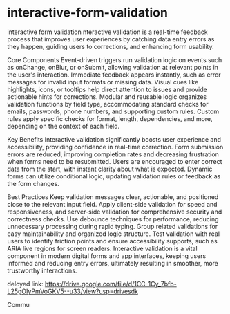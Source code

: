 # interactive-form-validation
interactive form validation nteractive validation is a real-time feedback process that improves user experiences by catching data entry errors as they happen, guiding users to corrections, and enhancing form usability.

Core Components Event-driven triggers run validation logic on events such as onChange, onBlur, or onSubmit, allowing validation at relevant points in the user's interaction. Immediate feedback appears instantly, such as error messages for invalid input formats or missing data. Visual cues like highlights, icons, or tooltips help direct attention to issues and provide actionable hints for corrections. Modular and reusable logic organizes validation functions by field type, accommodating standard checks for emails, passwords, phone numbers, and supporting custom rules. Custom rules apply specific checks for format, length, dependencies, and more, depending on the context of each field.

Key Benefits Interactive validation significantly boosts user experience and accessibility, providing confidence in real-time correction. Form submission errors are reduced, improving completion rates and decreasing frustration when forms need to be resubmitted. Users are encouraged to enter correct data from the start, with instant clarity about what is expected. Dynamic forms can utilize conditional logic, updating validation rules or feedback as the form changes.

Best Practices Keep validation messages clear, actionable, and positioned close to the relevant input field. Apply client-side validation for speed and responsiveness, and server-side validation for comprehensive security and correctness checks. Use debounce techniques for performance, reducing unnecessary processing during rapid typing. Group related validations for easy maintainability and organized logic structure. Test validation with real users to identify friction points and ensure accessibility supports, such as ARIA live regions for screen readers. Interactive validation is a vital component in modern digital forms and app interfaces, keeping users informed and reducing entry errors, ultimately resulting in smoother, more trustworthy interactions.

deloyed link: https://drive.google.com/file/d/1CC-1Cy_7bfb-L25gOIyPmVoGKV5--u33/view?usp=drivesdk


Commu
